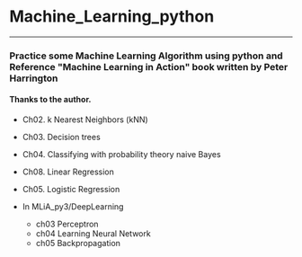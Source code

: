 # Machine_Learning_python
---
### Practice some Machine Learning Algorithm using python and Reference "Machine Learning in Action" book written by Peter Harrington
#### Thanks to the author.

- Ch02. k Nearest Neighbors (kNN)
- Ch03. Decision trees
- Ch04. Classifying with probability theory naive Bayes
- Ch08. Linear Regression
- Ch05. Logistic Regression

- In MLiA_py3/DeepLearning
	- ch03 Perceptron 
	- ch04 Learning Neural Network
	- ch05 Backpropagation
